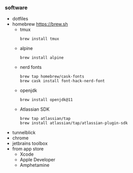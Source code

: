 ### software

* dotfiles
* homebrew https://brew.sh
    * tmux
        ```
        brew install tmux
        ```
    * alpine
        ```
        brew install alpine
        ```
    * nerd fonts
        ```
        brew tap homebrew/cask-fonts
        brew cask install font-hack-nerd-font
        ```
    * openjdk
        ```
        brew install openjdk@11
        ```
    * Atlassian SDK
        ```
        brew tap atlassian/tap
        brew install atlassian/tap/atlassian-plugin-sdk
        ```
* tunnelblick
* chrome
* jetbrains toolbox
* from app store
    * Xcode
    * Apple Developer
    * Amphetamine
